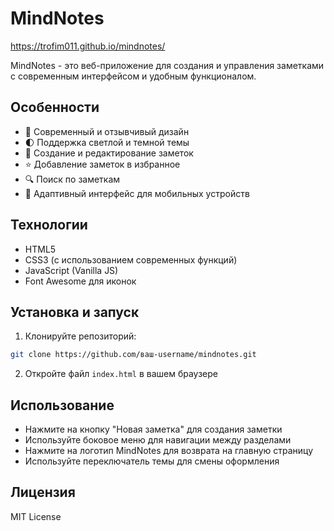 # MindNotes
https://trofim011.github.io/mindnotes/

MindNotes - это веб-приложение для создания и управления заметками с современным интерфейсом и удобным функционалом.

## Особенности

- 🎨 Современный и отзывчивый дизайн
- 🌓 Поддержка светлой и темной темы
- 📝 Создание и редактирование заметок
- ⭐ Добавление заметок в избранное
- 🔍 Поиск по заметкам
- 📱 Адаптивный интерфейс для мобильных устройств

## Технологии

- HTML5
- CSS3 (с использованием современных функций)
- JavaScript (Vanilla JS)
- Font Awesome для иконок

## Установка и запуск

1. Клонируйте репозиторий:
```bash
git clone https://github.com/ваш-username/mindnotes.git
```

2. Откройте файл `index.html` в вашем браузере

## Использование

- Нажмите на кнопку "Новая заметка" для создания заметки
- Используйте боковое меню для навигации между разделами
- Нажмите на логотип MindNotes для возврата на главную страницу
- Используйте переключатель темы для смены оформления

## Лицензия

MIT License 
